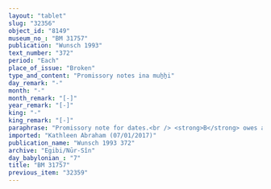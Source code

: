 ```yaml
---
layout: "tablet"
slug: "32356"
object_id: "8149"
museum_no_: "BM 31757"
publication: "Wunsch 1993"
text_number: "372"
period: "Each"
place_of_issue: "Broken"
type_and_content: "Promissory notes ina muẖẖi"
day_remark: "-"
month: "-"
month_remark: "[-]"
year_remark: "[-]"
king: "-"
king_remark: "[-]"
paraphrase: "Promissory note for dates.<br /> <strong>B</strong> owes a broken amount of dates to <strong><sup>f</sup>A</strong>, to be delivered in two installments. The first one should be taken from the (debtor&#39;s) prebendary income (<em>ma&scaron;&scaron;artu</em>) of / in Abu (V) and the second one from that of / in .... [the name of the month is broken off]. In addition, there are previous promissory notes for dates credited to <strong><sup>f</sup>A</strong> ... [broken off].<br /> Names of 2 witnesses and the scribe: Nergal-&scaron;umu-uṣur/&hellip;//Dābibi.<br /> <br /> <strong><sup>f</sup>A</strong> = <sup>f</sup>Nuptāya/Iddin-Marduk//Nūr-S&icirc;n; <strong>B</strong> = .../Ṣāhit-gin&ecirc;"
imported: "Kathleen Abraham (07/01/2017)"
publication_name: "Wunsch 1993 372"
archive: "Egibi/Nūr-Sîn"
day_babylonian_: "7"
title: "BM 31757"
previous_item: "32359"
---
```


